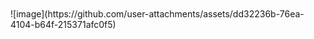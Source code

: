 <br>
<br>
![image](https://github.com/user-attachments/assets/dd32236b-76ea-4104-b64f-215371afc0f5)
